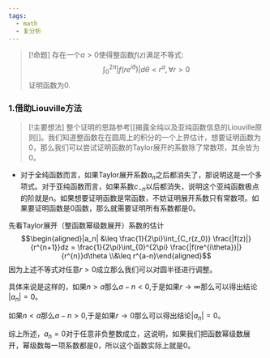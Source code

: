 ```yaml
---
tags:
  - math
  - 复分析
---
```


> [!命题]
> 存在一个$a >0$使得整函数$f(z)$满足不等式: $$\int_{0}^{2\pi}
> |f(re^{i \theta})| d\theta < r^a,\forall r >0$$ 证明函数为0.

### 1.借助Liouville方法

> [!主要想法]
> 整个证明的思路参考[[揭露全纯以及亚纯函数信息的Liouville原则]]。我们知道整函数在在圆周上的积分的一个上界估计，想要证明函数为0，那么我们可以尝试证明函数的Taylor展开的系数除了常数项，其余皆为0。

* 对于全纯函数而言，如果Taylor展开系数$a_n$之后都消失了，那说明这是一个多项式。对于亚纯函数而言，如果系数$c_{-n}$以后都消失，说明这个亚纯函数极点的阶就是n。如果想要证明函数是常函数，不妨证明展开系数只有常数项。如果要证明函数是0函数，那么就需要证明所有系数都是0。

先看Taylor展开（整函数幂级数展开）系数的估计$$\begin{aligned}|a_n| &\leq
\frac{1}{2\pi}\int_{C_r(z_0)} \frac{|f(z)|}{r^{n+1}}dz =
\frac{1}{2\pi}\int_{0}^{2\pi}
\frac{|f(re^{i\theta})|}{r^{n}}d\theta \\&\leq
r^{a-n}\end{aligned}$$因为上述不等式对任意$r>0$成立那么我们可以对圆半径进行调整。

具体来说是这样的，如果$n > a$那么$a - n < 0$,于是如果$r \to \infty$那么可以得出结论 $|a_n| = 0$。

如果$n < a$那么$a - n > 0$,于是如果$r \to0$那么可以得出结论$|a_n| = 0$。

综上所述，$a_n =0$对于任意非负整数成立，这说明，如果我们把函数幂级数展开，幂级数每一项系数都是0，所以这个函数实际上就是0。

